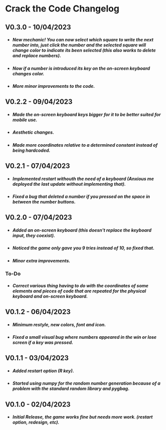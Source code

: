 # Crack the Code Changelog

## V0.3.0 - 10/04/2023
- ##### New mechanic! You can now select which square to write the next number into, just click the number and the selected square will change color to indicate its been selected (this also works to delete and replace numbers).
- ##### Now if a number is introduced its key on the on-screen keyboard changes color.
- ##### More minor improvements to the code.

## V0.2.2 - 09/04/2023
- ##### Made the on-screen keyboard keys bigger for it to be better suited for mobile use.
- ##### Aesthetic changes.
- ##### Made more coordinates relative to a determined constant instead of being hardcoded.

## V0.2.1 - 07/04/2023
- ##### Implemented restart withouth the need of a keyboard (Anxious me deployed the last update without implementing that).
- ##### Fixed a bug that deleted a number if you pressed on the space in between the number buttons.

## V0.2.0 - 07/04/2023
- ##### Added an on-screen keyboard (this doesn't replace the keyboard input, they coexist).
- ##### Noticed the game only gave you 9 tries instead of 10, so fixed that.
- ##### Minor extra improvements.

### To-Do
 - ##### Correct various thing having to do with the coordinates of some elements and pieces of code that are repeated for the physical keyboard and on-screen keyboard.

## V0.1.2 - 06/04/2023
- ##### Minimum restyle, new colors, font and icon.
- ##### Fixed a small visual bug where numbers appeared in the win or lose screen if a key was pressed.

## V0.1.1 - 03/04/2023
- ##### Added restart option (R key).
- ##### Started using numpy for the random number generation because of a problem with the standard random library and pygbag.

## V0.1.0 - 02/04/2023
- ##### Initial Release, the game works fine but needs more work. (restart option, redesign, etc).